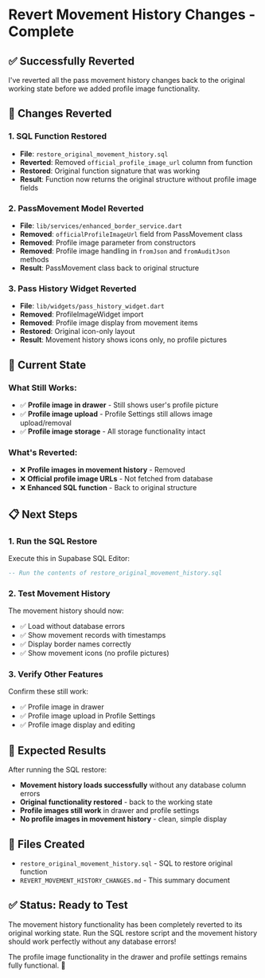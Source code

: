 # Revert Movement History Changes - Complete

## ✅ **Successfully Reverted**

I've reverted all the pass movement history changes back to the original working state before we added profile image functionality.

## 🔄 **Changes Reverted**

### 1. **SQL Function Restored**
- **File**: `restore_original_movement_history.sql`
- **Reverted**: Removed `official_profile_image_url` column from function
- **Restored**: Original function signature that was working
- **Result**: Function now returns the original structure without profile image fields

### 2. **PassMovement Model Reverted**
- **File**: `lib/services/enhanced_border_service.dart`
- **Removed**: `officialProfileImageUrl` field from PassMovement class
- **Removed**: Profile image parameter from constructors
- **Removed**: Profile image handling in `fromJson` and `fromAuditJson` methods
- **Result**: PassMovement class back to original structure

### 3. **Pass History Widget Reverted**
- **File**: `lib/widgets/pass_history_widget.dart`
- **Removed**: ProfileImageWidget import
- **Removed**: Profile image display from movement items
- **Restored**: Original icon-only layout
- **Result**: Movement history shows icons only, no profile pictures

## 🎯 **Current State**

### What Still Works:
- ✅ **Profile image in drawer** - Still shows user's profile picture
- ✅ **Profile image upload** - Profile Settings still allows image upload/removal
- ✅ **Profile image storage** - All storage functionality intact

### What's Reverted:
- ❌ **Profile images in movement history** - Removed
- ❌ **Official profile image URLs** - Not fetched from database
- ❌ **Enhanced SQL function** - Back to original structure

## 📋 **Next Steps**

### 1. Run the SQL Restore
Execute this in Supabase SQL Editor:
```sql
-- Run the contents of restore_original_movement_history.sql
```

### 2. Test Movement History
The movement history should now:
- ✅ Load without database errors
- ✅ Show movement records with timestamps
- ✅ Display border names correctly
- ✅ Show movement icons (no profile pictures)

### 3. Verify Other Features
Confirm these still work:
- ✅ Profile image in drawer
- ✅ Profile image upload in Profile Settings
- ✅ Profile image display and editing

## 🚀 **Expected Results**

After running the SQL restore:
- **Movement history loads successfully** without any database column errors
- **Original functionality restored** - back to the working state
- **Profile images still work** in drawer and profile settings
- **No profile images in movement history** - clean, simple display

## 📁 **Files Created**
- `restore_original_movement_history.sql` - SQL to restore original function
- `REVERT_MOVEMENT_HISTORY_CHANGES.md` - This summary document

## ✅ **Status: Ready to Test**

The movement history functionality has been completely reverted to its original working state. Run the SQL restore script and the movement history should work perfectly without any database errors!

The profile image functionality in the drawer and profile settings remains fully functional. 🎯